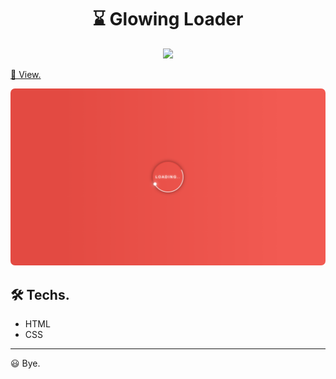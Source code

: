 <h1 align="center">
  ⌛ Glowing Loader
</h1>

<p align="center">
  <img src="https://img.shields.io/static/v1?label=UI&message=Roberto%20Umbelino&color=e34a42&style=for-the-badge&logo=ghost">
</p>

[👀 View.](http://roberto-ui-glowing-loader.surge.sh)

<p align="center">
  <img src=".github/interface.png" style="border-radius: 7px;">
</p>


## 🛠 Techs.
- HTML
- CSS

---

😃 Bye.